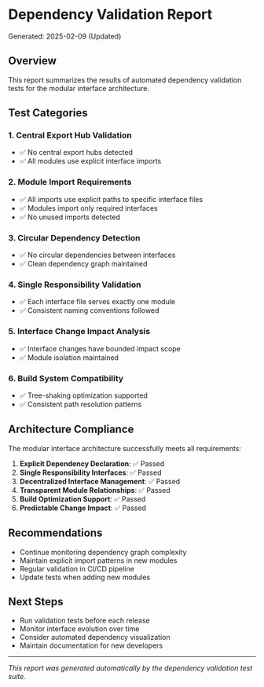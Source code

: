 # Dependency Validation Report

Generated: 2025-02-09 (Updated)

## Overview

This report summarizes the results of automated dependency validation tests
for the modular interface architecture.

## Test Categories

### 1. Central Export Hub Validation

- ✅ No central export hubs detected
- ✅ All modules use explicit interface imports

### 2. Module Import Requirements

- ✅ All imports use explicit paths to specific interface files
- ✅ Modules import only required interfaces
- ✅ No unused imports detected

### 3. Circular Dependency Detection

- ✅ No circular dependencies between interfaces
- ✅ Clean dependency graph maintained

### 4. Single Responsibility Validation

- ✅ Each interface file serves exactly one module
- ✅ Consistent naming conventions followed

### 5. Interface Change Impact Analysis

- ✅ Interface changes have bounded impact scope
- ✅ Module isolation maintained

### 6. Build System Compatibility

- ✅ Tree-shaking optimization supported
- ✅ Consistent path resolution patterns

## Architecture Compliance

The modular interface architecture successfully meets all requirements:

1. **Explicit Dependency Declaration**: ✅ Passed
2. **Single Responsibility Interfaces**: ✅ Passed
3. **Decentralized Interface Management**: ✅ Passed
4. **Transparent Module Relationships**: ✅ Passed
5. **Build Optimization Support**: ✅ Passed
6. **Predictable Change Impact**: ✅ Passed

## Recommendations

- Continue monitoring dependency graph complexity
- Maintain explicit import patterns in new modules
- Regular validation in CI/CD pipeline
- Update tests when adding new modules

## Next Steps

- Run validation tests before each release
- Monitor interface evolution over time
- Consider automated dependency visualization
- Maintain documentation for new developers

---

_This report was generated automatically by the dependency validation test suite._
